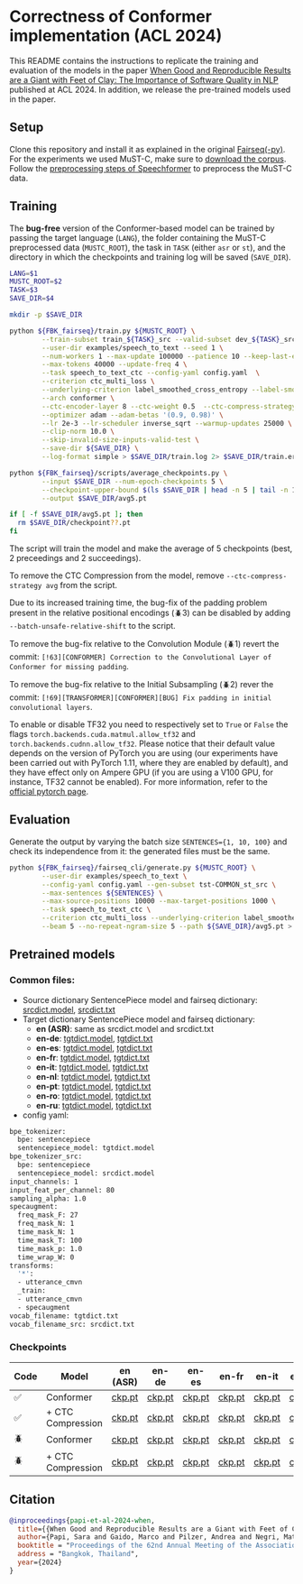 # Correctness of Conformer implementation (ACL 2024)

This README contains the instructions to replicate the training and evaluation of the models in the paper
[When Good and Reproducible Results are a Giant with Feet of Clay: The Importance of Software Quality in NLP](https://arxiv.org/abs/2303.16166)
published at ACL 2024.
In addition, we release the pre-trained models used in the paper.


## Setup
Clone this repository and install it as explained in the original [Fairseq(-py)](https://github.com/pytorch/fairseq).
For the experiments we used MuST-C, make sure to [download the corpus](https://ict.fbk.eu/must-c/).
Follow the [preprocessing steps of Speechformer](SPEECHFORMER.md#preprocessing) to preprocess the MuST-C data.

## Training
The **bug-free** version of the Conformer-based model can be trained by passing the target language (`LANG`), the folder containing the 
MuST-C preprocessed data (`MUSTC_ROOT`), the task in `TASK` (either `asr` or `st`), and the directory in
which the checkpoints and training log will be saved (`SAVE_DIR`).
```bash
LANG=$1
MUSTC_ROOT=$2
TASK=$3
SAVE_DIR=$4

mkdir -p $SAVE_DIR

python ${FBK_fairseq}/train.py ${MUSTC_ROOT} \
        --train-subset train_${TASK}_src --valid-subset dev_${TASK}_src \
        --user-dir examples/speech_to_text --seed 1 \
        --num-workers 1 --max-update 100000 --patience 10 --keep-last-epochs 12 \
        --max-tokens 40000 --update-freq 4 \
        --task speech_to_text_ctc --config-yaml config.yaml  \
        --criterion ctc_multi_loss \
        --underlying-criterion label_smoothed_cross_entropy --label-smoothing 0.1 \
        --arch conformer \
        --ctc-encoder-layer 8 --ctc-weight 0.5  --ctc-compress-strategy avg \
        --optimizer adam --adam-betas '(0.9, 0.98)' \
        --lr 2e-3 --lr-scheduler inverse_sqrt --warmup-updates 25000 \
        --clip-norm 10.0 \
        --skip-invalid-size-inputs-valid-test \
        --save-dir ${SAVE_DIR} \
        --log-format simple > $SAVE_DIR/train.log 2> $SAVE_DIR/train.err

python ${FBK_fairseq}/scripts/average_checkpoints.py \
        --input $SAVE_DIR --num-epoch-checkpoints 5 \
        --checkpoint-upper-bound $(ls $SAVE_DIR | head -n 5 | tail -n 1 | grep -o "[0-9]*") \
        --output $SAVE_DIR/avg5.pt

if [ -f $SAVE_DIR/avg5.pt ]; then
  rm $SAVE_DIR/checkpoint??.pt
fi
```
The script will train the model and make the average of 5 checkpoints (best, 2 preceedings and 2 succeedings).

To remove the CTC Compression from the model, remove `--ctc-compress-strategy avg` from the script.

Due to its increased training time, the bug-fix of the padding problem present in the relative positional encodings (🪲3)
can be disabled by adding `--batch-unsafe-relative-shift` to the script.

To remove the bug-fix relative to the Convolution Module (🪲1) revert the commit: 
`[!63][CONFORMER] Correction to the Convolutional Layer of Conformer for missing padding`.

To remove the bug-fix relative to the Initial Subsampling (🪲2) rever the commit:
`[!69][TRANSFORMER][CONFORMER][BUG] Fix padding in initial convolutional layers`.

To enable or disable TF32 you need to respectively set to `True` or `False`
the flags `torch.backends.cuda.matmul.allow_tf32` and `torch.backends.cudnn.allow_tf32`.
Please notice that their default value depends on the version of PyTorch you are using
(our experiments have been carried out with PyTorch 1.11, where they are enabled by default),
and they have effect only on Ampere GPU (if you are using a V100 GPU, for instance, TF32 cannot
be enabled). For more information, refer to the 
[official pytorch page](https://pytorch.org/docs/stable/notes/cuda.html#tensorfloat-32-tf32-on-ampere-devices).

## Evaluation
Generate the output by varying the batch size `SENTENCES={1, 10, 100}` and check its independence from it:
the generated files must be the same.
```bash
python ${FBK_fairseq}/fairseq_cli/generate.py ${MUSTC_ROOT} \
        --user-dir examples/speech_to_text \
        --config-yaml config.yaml --gen-subset tst-COMMON_st_src \
        --max-sentences ${SENTENCES} \
        --max-source-positions 10000 --max-target-positions 1000 \
        --task speech_to_text_ctc \
        --criterion ctc_multi_loss --underlying-criterion label_smoothed_cross_entropy \
        --beam 5 --no-repeat-ngram-size 5 --path ${SAVE_DIR}/avg5.pt > ${SAVE_DIR}/tst-COMMON.${SENTENCES}.out
```


## Pretrained models
### Common files:
- Source dictionary SentencePiece model and fairseq dictionary: 
[srcdict.model](https://fbk-my.sharepoint.com/:u:/g/personal/mgaido_fbk_eu/EdAgeZdaw5BEjv6PUPEycvoBZHeOMqZ69ciEAIHM0XoBbw?e=t2z5G1),
[srcdict.txt](https://fbk-my.sharepoint.com/:t:/g/personal/mgaido_fbk_eu/EY6_YCFCDjxBlBvm2_8UQFEB9ehLmFoLiGj2r7GGe_pL0A?e=NhIhkz)
- Target dictionary SentencePiece model and fairseq dictionary:
  - **en (ASR)**: same as srcdict.model and srcdict.txt 
  - **en-de**: 
  [tgtdict.model](https://fbk-my.sharepoint.com/:u:/g/personal/mgaido_fbk_eu/Eamb-6DsnklHq-4CZOZA9nYBKZ0XXnz0UdeOb49UXYlLVQ?e=yroKIk),
  [tgtdict.txt](https://fbk-my.sharepoint.com/:t:/g/personal/mgaido_fbk_eu/EVOJ0yFgZZpEqvHUlzhjqOEBkV7U26iryO-bpobz_5q_fQ?e=i2gdi0)
  - **en-es**:
  [tgtdict.model](https://fbk-my.sharepoint.com/:u:/g/personal/mgaido_fbk_eu/EWmh3csXbEVPmBSI7xeemVMBHqlSEDJHl3JmUOXzPRwCAA?e=T53pKl),
  [tgtdict.txt](https://fbk-my.sharepoint.com/:t:/g/personal/mgaido_fbk_eu/EduV9z-HroFOgh2xQjhdShIBmCs-6PmvgqkzPfcQmXsXdQ?e=iehKch)
  - **en-fr**:
  [tgtdict.model](https://fbk-my.sharepoint.com/:u:/g/personal/mgaido_fbk_eu/EXQfn6DYxC1CskMO7lJMaxIB23Wa4xIWOtsX2SIukOOM9A?e=HyvZrB),
  [tgtdict.txt](https://fbk-my.sharepoint.com/:t:/g/personal/mgaido_fbk_eu/ETV367Z8xJ1Egz9E_cKBdykB9iYgDdEj1xLKBLRTANWCUA?e=Y5CUky)
  - **en-it**: 
  [tgtdict.model](https://fbk-my.sharepoint.com/:u:/g/personal/mgaido_fbk_eu/EX_w-V-SN1dLkEEJWrXbK_UBxHQL0zJaJuzIM_ZzosICmg?e=Wf0VKk),
  [tgtdict.txt](https://fbk-my.sharepoint.com/:t:/g/personal/mgaido_fbk_eu/ERAhMZjPoJNHkPWih7v0GfoBus4jG0WD3XPRmK5CgaV3wA?e=lG50Ny)
  - **en-nl**: 
  [tgtdict.model](https://fbk-my.sharepoint.com/:u:/g/personal/mgaido_fbk_eu/EZ8C2AySmHxLi7qDcf4PcvEBEg5tkVXK9jsB1t8v0F3Maw?e=6VCiwb),
  [tgtdict.txt](https://fbk-my.sharepoint.com/:t:/g/personal/mgaido_fbk_eu/EWvoJ9Lb97RGqaUaFgsWPlMBYgo9uTIxUUY6KidHnZErhw?e=986D7S)
  - **en-pt**:
  [tgtdict.model](https://fbk-my.sharepoint.com/:u:/g/personal/mgaido_fbk_eu/EX9u-0PII8JKpnNensFj5ygBqVZrcPYoE8RWC8VryspzTg?e=2LjDH5),
  [tgtdict.txt](https://fbk-my.sharepoint.com/:t:/g/personal/mgaido_fbk_eu/EZ2TMRgLtudCuvXcsjCzOtkBjWVSdsof1LGmt9bOtQn9gg?e=boCBtQ)
  - **en-ro**:
  [tgtdict.model](https://fbk-my.sharepoint.com/:u:/g/personal/mgaido_fbk_eu/Ec_zzPD3sTtCkNmibsMUUQUBWQHxinzoNvSRCCx6c_JhzA?e=Q5pDs7),
  [tgtdict.txt](https://fbk-my.sharepoint.com/:t:/g/personal/mgaido_fbk_eu/EbkE3WFxh4lDiR7aB9wA6NoBaQIZnM6MnWscLKD-h5nMTw?e=QgoD95)
  - **en-ru**:
  [tgtdict.model](https://fbk-my.sharepoint.com/:u:/g/personal/mgaido_fbk_eu/EbIHTXtOjh5PsUgGmex_-osBxxeSwGgYxtF_tbJLFuxuZA?e=CocdUW),
  [tgtdict.txt](https://fbk-my.sharepoint.com/:t:/g/personal/mgaido_fbk_eu/ET3q0JaCqDFMvbuWc5RjIP0BRl1hhl-noNO-jWdHqdAMkw?e=wPYf9Q)
- config yaml: 
```bash
bpe_tokenizer:
  bpe: sentencepiece
  sentencepiece_model: tgtdict.model
bpe_tokenizer_src:
  bpe: sentencepiece
  sentencepiece_model: srcdict.model
input_channels: 1
input_feat_per_channel: 80
sampling_alpha: 1.0
specaugment:
  freq_mask_F: 27
  freq_mask_N: 1
  time_mask_N: 1
  time_mask_T: 100
  time_mask_p: 1.0
  time_wrap_W: 0
transforms:
  '*':
  - utterance_cmvn
  _train:
  - utterance_cmvn
  - specaugment
vocab_filename: tgtdict.txt
vocab_filename_src: srcdict.txt
```
### Checkpoints
| Code | Model             | en (ASR)   | en-de      | en-es      | en-fr | en-it | en-nl | en-pt | en-ro | en-ru |
|---|-------------------|------------|------------|------------|-------|-------|-------|-------|-------|-------|
| ✅ | Conformer         | [ckp.pt](https://fbk-my.sharepoint.com/:u:/g/personal/mgaido_fbk_eu/EUqksBx2Ay5KvNc5skqC1h0BEUqehOmFK5crI9-t0cjp2g?e=kLDFlB) | [ckp.pt](https://fbk-my.sharepoint.com/:u:/g/personal/mgaido_fbk_eu/EQwB8XIZTRJAqcAzQt7HDYEBFXXyUnbGxsQoMlObUE_VYw?e=PibCgl) | [ckp.pt](https://fbk-my.sharepoint.com/:u:/g/personal/mgaido_fbk_eu/ES7PfW59F7xCiBh8XkvS3zEBnXlflJO4c32GIqIIyRiMqg?e=66lNIy) | [ckp.pt](https://fbk-my.sharepoint.com/:u:/g/personal/mgaido_fbk_eu/EetLvWaVnwFCmikWSnMGFmgBt32mN6vIpNIEmZPAe1s-Xg?e=3thQGt) | [ckp.pt](https://fbk-my.sharepoint.com/:u:/g/personal/mgaido_fbk_eu/EQRe9MSoHYlBoEslKOL4IDABCamEBZRa9gHvKtnsiGpa6Q?e=enMpNr) | [ckp.pt](https://fbk-my.sharepoint.com/:u:/g/personal/mgaido_fbk_eu/EXJ3372oAkNKgvbVRKJQYU4BHSL0alWpnGVh8cFVGgh-vQ?e=adZdFw) | [ckp.pt](https://fbk-my.sharepoint.com/:u:/g/personal/mgaido_fbk_eu/ESe_qUZHNJ1FgvCOF-3rZNIB4KEJyST42G-2XU7sq4GDOg?e=u6IRIR) | [ckp.pt](https://fbk-my.sharepoint.com/:u:/g/personal/mgaido_fbk_eu/Eb9zGA7aYJ1DtfvTyuqadkgBrDp2DSaVbQvpgXWLki4kFQ?e=Lqc6qY) | [ckp.pt](https://fbk-my.sharepoint.com/:u:/g/personal/mgaido_fbk_eu/Eargi0N-1lBFjL4PNmBj_xwB2vqGTOTqILQpdvierlzfnQ?e=moBeMR) |
| ✅ | + CTC Compression | [ckp.pt](https://fbk-my.sharepoint.com/:u:/g/personal/mgaido_fbk_eu/ESmyt1nvd_xMo0w8KjI6sosB4rxOo5TvFE4RXA6FNYfHcA?e=K6OOEH) | [ckp.pt](https://fbk-my.sharepoint.com/:u:/g/personal/mgaido_fbk_eu/EXviVZLI1dZKjmHUsAKBcacBiI_SrI2ukUwg3eo4-hk6mg?e=QwYk3n) | [ckp.pt](https://fbk-my.sharepoint.com/:u:/g/personal/mgaido_fbk_eu/ET84cXmoijpCmgyt-lxbgbcBYbSm_Ld6d8lsiMjllF0QCg?e=KBOpGZ) | [ckp.pt](https://fbk-my.sharepoint.com/:u:/g/personal/mgaido_fbk_eu/EdpmlfVfzI1Cki8jSYrVT1MBB8YYk5DYtlFfcXfYtbdliQ?e=YU94SL) | [ckp.pt](https://fbk-my.sharepoint.com/:u:/g/personal/mgaido_fbk_eu/EUbzNVqNMw1DmjoAGA-FG4kBIIkzLJADMaC1QOTcG5ydzA?e=B06m9s) | [ckp.pt](https://fbk-my.sharepoint.com/:u:/g/personal/mgaido_fbk_eu/EZ_EOX4LESRMqM68Cx5u9pcBUuwHjokiQkMKadQD0sCzZA?e=oi7nHU) | [ckp.pt](https://fbk-my.sharepoint.com/:u:/g/personal/mgaido_fbk_eu/ESEIGLXax7ZCowLqYLnepXMBuAdNpu40zOY5i3fI3ZHlaA?e=equtYL) | [ckp.pt](https://fbk-my.sharepoint.com/:u:/g/personal/mgaido_fbk_eu/EaxV_UYnqqNCqW_nWQ88bSQBzrldAxL3QRykF1QMUlPIjQ?e=lzIlsc) | [ckp.pt](https://fbk-my.sharepoint.com/:u:/g/personal/mgaido_fbk_eu/ES-w5btXXfFElHFCMRzx044Bz0oymKtZnHgVqg2rnerc4Q?e=YScTYg) |
| 🪲 | Conformer         | [ckp.pt](https://fbk-my.sharepoint.com/:u:/g/personal/mgaido_fbk_eu/EcgURZXQnW5PlM1a9kiPCrIBaOJ-n5LfMSw5cuHYU1ER6g?e=FAcuqb) | [ckp.pt](https://fbk-my.sharepoint.com/:u:/g/personal/mgaido_fbk_eu/Ea881Ig2zYlHnl11hsfG-18B803STQDW3toSXKK391Po-w?e=VrCsgB) | [ckp.pt](https://fbk-my.sharepoint.com/:u:/g/personal/mgaido_fbk_eu/EfH2ttIfIBFOlnXcQF6pBocBhJl3TwZd_MH3ZdZlpbedpQ?e=L2wEgV) | [ckp.pt](https://fbk-my.sharepoint.com/:u:/g/personal/mgaido_fbk_eu/EaQHgqXzd4ZGhMiUXOksMEgB2D4RSEeuiRBOCyKL-bkHVg?e=cXtKkA) | [ckp.pt](https://fbk-my.sharepoint.com/:u:/g/personal/mgaido_fbk_eu/EUWrB3K6dYtOkoh1oKrQKQIBMiwZxm5tQ18yJottinl6xA?e=Lsyd5K) | [ckp.pt](https://fbk-my.sharepoint.com/:u:/g/personal/mgaido_fbk_eu/EWmaH-3kSNNDrLb2n1qD3JAB-yfzps5jbJsIi9kvE03KBA?e=wYCBi4) | [ckp.pt](https://fbk-my.sharepoint.com/:u:/g/personal/mgaido_fbk_eu/ES9zRvqd8DVMm0zPRDxbix8BgqIXTP8CJKmgBVX2yH_EKw?e=HxWH26) | [ckp.pt](https://fbk-my.sharepoint.com/:u:/g/personal/mgaido_fbk_eu/EYlavjz11ChJtUqRdGRYXskB6q1RcUU0___nbylFch7FCw?e=vGeRJN) | [ckp.pt](https://fbk-my.sharepoint.com/:u:/g/personal/mgaido_fbk_eu/EfpXTXTQFaZFhMNceQx3hAQBtutgSY7ZVfEMTfgXi_QjTw?e=MyVVK2) |
| 🪲 | + CTC Compression | [ckp.pt](https://fbk-my.sharepoint.com/:u:/g/personal/mgaido_fbk_eu/EbCm-j8pwTVLjXuK5t576fgBeDXZVx5zg4S-_kLhV72hcg?e=ryIgJH) | [ckp.pt](https://fbk-my.sharepoint.com/:u:/g/personal/mgaido_fbk_eu/EWqNkjhDk1pDhCD3wSc9Zj8BkIIXTCxk5Ch1QlsP7zzIBA?e=B065wp) | [ckp.pt](https://fbk-my.sharepoint.com/:u:/g/personal/mgaido_fbk_eu/Ed5z6D1RzDxLlCcuG0XHCu0B3hcCJeYJnJzJRO9erQHW-w?e=yIcdo7) | [ckp.pt](https://fbk-my.sharepoint.com/:u:/g/personal/mgaido_fbk_eu/EcuEuwn96X5Ft9PXXTSVedUBGgBZmLq3JaTrBYAG7cfPGQ?e=E9yiVL) | [ckp.pt](https://fbk-my.sharepoint.com/:u:/g/personal/mgaido_fbk_eu/EeNtQkko-AhLqqGq08H7n1ABTx3Gnur4p7lmyBlJbd30fA?e=rVSC1z) | [ckp.pt](https://fbk-my.sharepoint.com/:u:/g/personal/mgaido_fbk_eu/ERbFaYtgwEpFm252_uirhawBqmwJq-s9GmuTFiaaYy5fHw?e=Qmn05G) | [ckp.pt](https://fbk-my.sharepoint.com/:u:/g/personal/mgaido_fbk_eu/EUrRl0AvNq5GnhxgJeWMKQkBIOAtz3TkfHFrC2_OE61hXA?e=pmochx) | [ckp.pt](https://fbk-my.sharepoint.com/:u:/g/personal/mgaido_fbk_eu/Ee_d96OJ_JZHjvyVM4TdFRABr-6qDAQMgFulyStR7hU7yQ?e=zfC9jr) | [ckp.pt](https://fbk-my.sharepoint.com/:u:/g/personal/mgaido_fbk_eu/EZInDa9LxU9Fq-t4Q55EgxkB2SnUhN435fWEffMptjp-_w?e=c3xmLo) |

## Citation
```bibtex
@inproceedings{papi-et-al-2024-when,
  title={{When Good and Reproducible Results are a Giant with Feet of Clay: The Importance of Software Quality in NLP}},
  author={Papi, Sara and Gaido, Marco and Pilzer, Andrea and Negri, Matteo},
  booktitle = "Proceedings of the 62nd Annual Meeting of the Association for Computational Linguistics (Volume 1: Long Papers)",
  address = "Bangkok, Thailand",
  year={2024}
}
```
